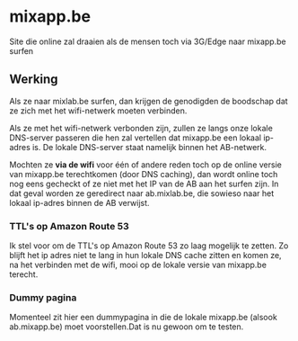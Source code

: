 # mixapp.be

Site die online zal draaien als de mensen toch via 3G/Edge naar mixapp.be surfen

## Werking

Als ze naar mixlab.be surfen, dan krijgen de genodigden de boodschap dat ze zich met het wifi-netwerk moeten verbinden.

Als ze met het wifi-netwerk verbonden zijn, zullen ze langs onze lokale DNS-server passeren die hen zal vertellen dat mixapp.be een lokaal ip-adres is. De lokale DNS-server staat namelijk binnen het AB-netwerk.


Mochten ze **via de wifi** voor één of andere reden toch op de online versie van mixapp.be terechtkomen (door DNS caching), dan wordt online toch nog eens gecheckt of ze niet met het IP van de AB aan het surfen zijn. In dat geval worden ze geredirect naar ab.mixlab.be, die sowieso naar het lokaal ip-adres binnen de AB verwijst.

### TTL's op Amazon Route 53
Ik stel voor om de TTL's op Amazon Route 53 zo laag mogelijk te zetten. Zo blijft het ip adres niet te lang in hun lokale DNS cache zitten en komen ze, na het verbinden met de wifi, mooi op de lokale versie van mixapp.be terecht.

### Dummy pagina
Momenteel zit hier een dummypagina in die de lokale mixapp.be (alsook ab.mixapp.be) moet voorstellen.Dat is nu gewoon om te testen.



